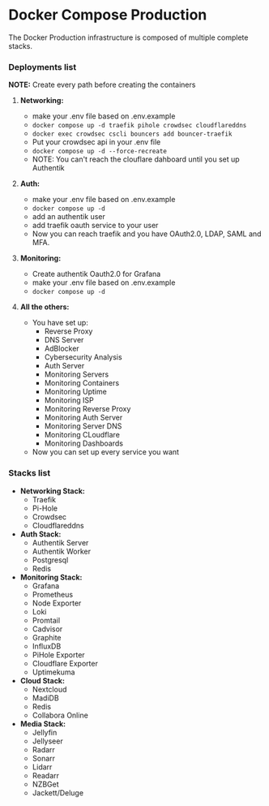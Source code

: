 # Docker Compose Production

The Docker Production infrastructure is composed of multiple complete stacks.

### Deployments list

**NOTE:** Create every path before creating the containers

1. **Networking:**

   - make your .env file based on .env.example
   - `docker compose up -d traefik pihole crowdsec cloudflareddns`
   - `docker exec crowdsec cscli bouncers add bouncer-traefik`
   - Put your crowdsec api in your .env file
   - `docker compose up -d --force-recreate`
   - NOTE: You can't reach the clouflare dahboard until you set up Authentik

2. **Auth:**

   - make your .env file based on .env.example
   - `docker compose up -d`
   - add an authentik user
   - add traefik oauth service to your user
   - Now you can reach traefik and you have OAuth2.0, LDAP, SAML and MFA.

3. **Monitoring:**

   - Create authentik Oauth2.0 for Grafana
   - make your .env file based on .env.example
   - `docker compose up -d`

4. **All the others:**

   - You have set up:
     - Reverse Proxy
     - DNS Server
     - AdBlocker
     - Cybersecurity Analysis
     - Auth Server
     - Monitoring Servers
     - Monitoring Containers
     - Monitoring Uptime
     - Monitoring ISP
     - Monitoring Reverse Proxy
     - Monitoring Auth Server
     - Monitoring Server DNS
     - Monitoring CLoudflare
     - Monitoring Dashboards
   - Now you can set up every service you want

### Stacks list

- **Networking Stack:**
  - Traefik
  - Pi-Hole
  - Crowdsec
  - Cloudflareddns
- **Auth Stack:**
  - Authentik Server
  - Authentik Worker
  - Postgresql
  - Redis
- **Monitoring Stack:**
  - Grafana
  - Prometheus
  - Node Exporter
  - Loki
  - Promtail
  - Cadvisor
  - Graphite
  - InfluxDB
  - PiHole Exporter
  - Cloudflare Exporter
  - Uptimekuma
- **Cloud Stack:**
  - Nextcloud
  - MadiDB
  - Redis
  - Collabora Online
- **Media Stack:**
  - Jellyfin
  - Jellyseer
  - Radarr
  - Sonarr
  - Lidarr
  - Readarr
  - NZBGet
  - Jackett/Deluge
